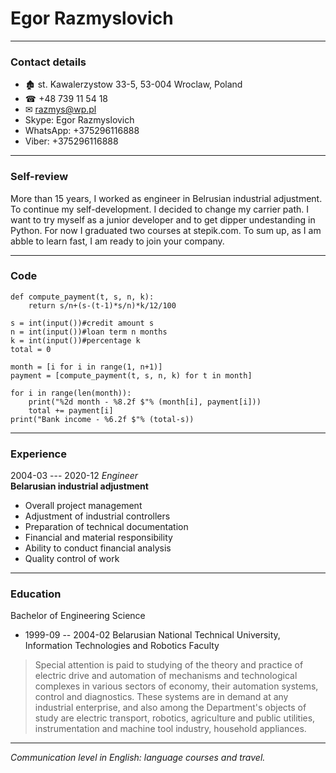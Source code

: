 # Egor Razmyslovich---### Contact details+ 🏚  st. Kawalerzystow 33-5, 53-004 Wroclaw, Poland+ ☎   +48 739 11 54 18+ ✉   razmys@wp.pl+ Skype: Egor Razmyslovich+ WhatsApp: +375296116888+ Viber: +375296116888---### Self-reviewMore than 15 years, I worked as engineer in Belrusian industrial adjustment. To continue my self-development. I decided to change my carrier path. I want to try myself as a junior developer and to get dipper undestanding in Python. For now I graduated two courses at stepik.com. To sum up,  as I am abble to learn fast, I am ready to join your company. ---### Code```def compute_payment(t, s, n, k):    return s/n+(s-(t-1)*s/n)*k/12/100s = int(input())#credit amount s n = int(input())#loan term n monthsk = int(input())#percentage ktotal = 0month = [i for i in range(1, n+1)]payment = [compute_payment(t, s, n, k) for t in month]for i in range(len(month)):    print("%2d month - %8.2f $"% (month[i], payment[i]))    total += payment[i]print("Bank income - %6.2f $"% (total-s)) ```---### Experience2004-03 --- 2020-12 *Engineer*  **Belarusian industrial adjustment**+ Overall project management+ Adjustment of industrial controllers+ Preparation of technical documentation+ Financial and material responsibility+ Ability to conduct financial analysis+ Quality control of work---### EducationBachelor of Engineering Science  +  1999-09 -- 2004-02 Belarusian National Technical University, Information Technologies and Robotics Faculty > Special attention is paid to studying of the theory and practice of electric drive and automation of mechanisms and technological complexes in various sectors of economy, their automation systems, control and diagnostics. These systems are in demand at any industrial enterprise, and also among the Department's objects of study are electric transport, robotics, agriculture and public utilities, instrumentation and machine tool industry, household appliances.---*Communication level in English: language courses and travel.*
